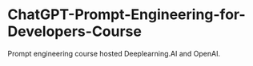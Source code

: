 # ChatGPT-Prompt-Engineering-for-Developers-Course
Prompt engineering course hosted Deeplearning.AI and OpenAI.
